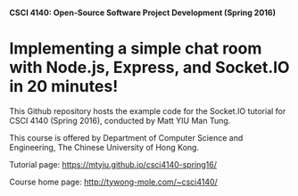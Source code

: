 #### CSCI 4140: Open-Source Software Project Development (Spring 2016)
# Implementing a simple chat room with Node.js, Express, and Socket.IO in 20 minutes!

This Github repository hosts the example code for the Socket.IO tutorial for CSCI 4140 (Spring 2016), conducted by Matt YIU Man Tung.

This course is offered by Department of Computer Science and Engineering, The Chinese University of Hong Kong.

Tutorial page: <https://mtyiu.github.io/csci4140-spring16/>

Course home page: <http://tywong-mole.com/~csci4140/>
